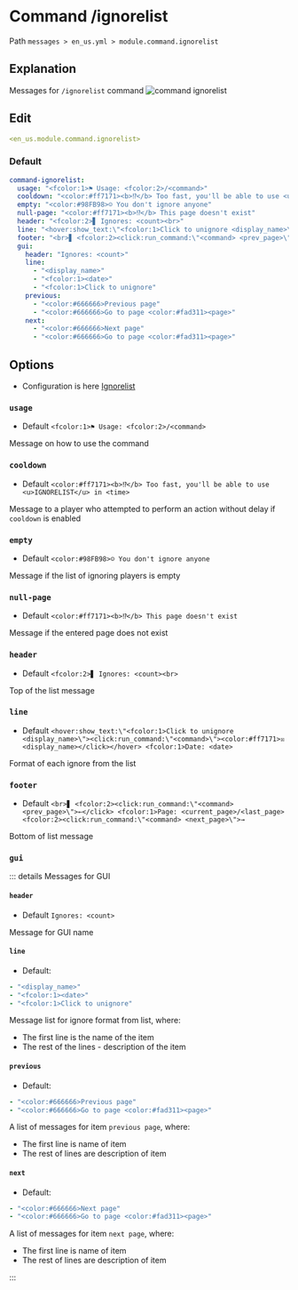 # Command /ignorelist
Path `messages > en_us.yml > module.command.ignorelist`

## Explanation
Messages for `/ignorelist` command
![command ignorelist](/commandignorelist.png)

## Edit
```yaml
<en_us.module.command.ignorelist>
```

### Default
```yaml
command-ignorelist:
  usage: "<fcolor:1>⚑ Usage: <fcolor:2>/<command>"
  cooldown: "<color:#ff7171><b>⁉</b> Too fast, you'll be able to use <u>IGNORELIST</u> in <time>"
  empty: "<color:#98FB98>☺ You don't ignore anyone"
  null-page: "<color:#ff7171><b>⁉</b> This page doesn't exist"
  header: "<fcolor:2>▋ Ignores: <count><br>"
  line: "<hover:show_text:\"<fcolor:1>Click to unignore <display_name>\"><click:run_command:\"<command>\"><color:#ff7171>☒ <display_name></click></hover> <fcolor:1>Date: <date>"
  footer: "<br>▋ <fcolor:2><click:run_command:\"<command> <prev_page>\">←</click> <fcolor:1>Page: <current_page>/<last_page> <fcolor:2><click:run_command:\"<command> <next_page>\">→"
  gui:
    header: "Ignores: <count>"
    line:
      - "<display_name>"
      - "<fcolor:1><date>"
      - "<fcolor:1>Click to unignore"
    previous:
      - "<color:#666666>Previous page"
      - "<color:#666666>Go to page <color:#fad311><page>"
    next:
      - "<color:#666666>Next page"
      - "<color:#666666>Go to page <color:#fad311><page>"
```

## Options

- Configuration is here [Ignorelist](/en/config/module/command/command-ignorelist/)

### `usage`
- Default `<fcolor:1>⚑ Usage: <fcolor:2>/<command>`

Message on how to use the command

### `cooldown`
- Default `<color:#ff7171><b>⁉</b> Too fast, you'll be able to use <u>IGNORELIST</u> in <time>`

Message to a player who attempted to perform an action without delay if `cooldown` is enabled

### `empty`
- Default `<color:#98FB98>☺ You don't ignore anyone`

Message if the list of ignoring players is empty

### `null-page`
- Default `<color:#ff7171><b>⁉</b> This page doesn't exist`

Message if the entered page does not exist

### `header`
- Default `<fcolor:2>▋ Ignores: <count><br>`

Top of the list message

### `line`
- Default `<hover:show_text:\"<fcolor:1>Click to unignore <display_name>\"><click:run_command:\"<command>\"><color:#ff7171>☒ <display_name></click></hover> <fcolor:1>Date: <date>`

Format of each ignore from the list

### `footer`
- Default `<br>▋ <fcolor:2><click:run_command:\"<command> <prev_page>\">←</click> <fcolor:1>Page: <current_page>/<last_page> <fcolor:2><click:run_command:\"<command> <next_page>\">→`

Bottom of list message

### `gui`

::: details Messages for GUI
#### `header`
- Default `Ignores: <count>`

Message for GUI name

#### `line`
- Default:
```yaml
- "<display_name>"
- "<fcolor:1><date>"
- "<fcolor:1>Click to unignore"
```
Message list for ignore format from list, where:
- The first line is the name of the item
- The rest of the lines - description of the item

#### `previous`
- Default:
```yaml
- "<color:#666666>Previous page"
- "<color:#666666>Go to page <color:#fad311><page>"
```

A list of messages for item `previous page`, where:
- The first line is name of item
- The rest of lines are description of item

#### `next`
- Default:
```yaml
- "<color:#666666>Next page"
- "<color:#666666>Go to page <color:#fad311><page>"
```

A list of messages for item `next page`, where:
- The first line is name of item
- The rest of lines are description of item

:::

